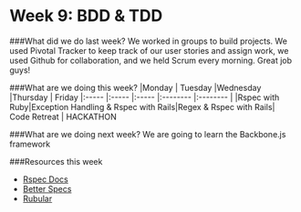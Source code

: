 # Week 9: BDD & TDD

###What did we do last week?
We worked in groups to build projects. We used Pivotal Tracker to keep track of our user stories and assign work, we used Github for collaboration, and we held Scrum every morning. Great job guys!

###What are we doing this week?
|Monday         | Tuesday         |Wednesday        |Thursday         |  Friday
|:-----           |:-----           |:-----           |:-------- |:-------- |
|Rspec with Ruby|Exception Handling & Rspec with Rails|Regex & Rspec with Rails| Code Retreat | HACKATHON

###What are we doing next week?
We are going to learn the Backbone.js framework

###Resources this week
* [Rspec Docs](https://relishapp.com/rspec/)
* [Better Specs](http://betterspecs.org/)
* [Rubular](http://rubular.com/)